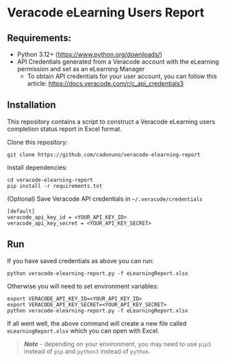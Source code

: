 # Veracode eLearning Users Report

## Requirements:
- Python 3.12+ (https://www.python.org/downloads/)
- API Credentials generated from a Veracode account with the eLearning permission and set as an eLearning Manager
    - To obtain API credentials for your user account, you can follow this article: https://docs.veracode.com/r/c_api_credentials3

## Installation

This repository contains a script to construct a Veracode eLearning users completion status report in Excel format. 

Clone this repository:

    git clone https://github.com/cadonuno/veracode-elearning-report

Install dependencies:

    cd veracode-elearning-report
    pip install -r requirements.txt

(Optional) Save Veracode API credentials in `~/.veracode/credentials`

    [default]
    veracode_api_key_id = <YOUR_API_KEY_ID>
    veracode_api_key_secret = <YOUR_API_KEY_SECRET>

## Run

If you have saved credentials as above you can run:

    python veracode-elearning-report.py -f eLearningReport.xlsx

Otherwise you will need to set environment variables:

    export VERACODE_API_KEY_ID=<YOUR_API_KEY_ID>
    export VERACODE_API_KEY_SECRET=<YOUR_API_KEY_SECRET>
    python veracode-elearning-report.py -f eLearningReport.xlsx


If all went well, the above command will create a new file called `eLearningReport.xlsx` which you can open with Excel.

> ___Note___ - depending on your environment, you may need to use `pip3` instead of `pip` and `python3` instead of `python`.
